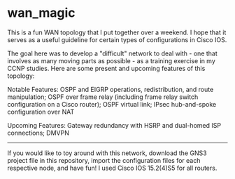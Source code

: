 # wan_magic
This is a fun WAN topology that I put together over a weekend. I hope that it serves as a useful
guideline for certain types of configurations in Cisco IOS.

The goal here was to develop a "difficult" network to deal with - one that involves as many moving parts as possible - as a
training exercise in my CCNP studies. Here are some present and upcoming features of this topology:

Notable Features:
  OSPF and EIGRP operations, redistribution, and route manipulation;
  OSPF over frame relay (including frame relay switch configuration on a Cisco router);
  OSPF virtual link;
  IPsec hub-and-spoke configuration over NAT

Upcoming Features:
  Gateway redundancy with HSRP and dual-homed ISP connections;
  DMVPN
  
 ------------------------------------------------------------
 
 If you would like to toy around with this network, download the GNS3 project file in this repository, import the configuration
 files for each respective node, and have fun! I used Cisco IOS 15.2(4)S5 for all routers.
 
 
